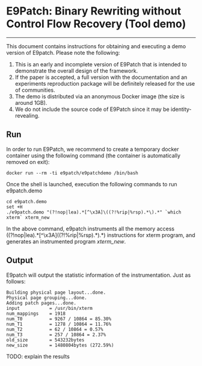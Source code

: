 # E9Patch: Binary Rewriting without Control Flow Recovery (Tool demo)

-------

This document contains instructions for obtaining and executing a demo version of E9patch. Please
note the following:

  1. This is an early and incomplete version of E9Patch that is intended to demonstrate the overall design
of the framework.
  2. If the paper is accepted, a full version with the documentation and an experiments reproduction package
will be definitely released for the use of communities.
  3. The demo is distributed via an anonymous Docker image (the size is around 1GB).
  4. We do not include the source code of E9Patch since it may be identity-revealing.

## Run
In order to run E9Patch, we recommend to create a temporary docker container using the following command
(the container is automatically removed on exit):

```
docker run --rm -ti e9patch/e9patchdemo /bin/bash
```

Once the shell is launched, execution the following commands to run e9patch.demo

```
cd e9patch.demo
set +H
./e9patch.demo "(?!nop|lea).*[^\x3A]\((?!%rip|%rsp).*\).*" `which xterm` xterm_new
```

In the above command, e9patch instruments all the memory access ((?!nop|lea).\*[^\x3A]\((?!%rip|%rsp).\*\).\*) instructions 
for xterm program, and generates an instrumented program *xterm_new*.

## Output

E9patch will output the statistic information of the instrumentation. Just as follows:

```
Building physical page layout...done.
Physical page grouping...done.
Adding patch pages...done.
input           = /usr/bin/xterm
num_mappings    = 1918
num_T0          = 9267 / 10864 = 85.30%
num_T1          = 1278 / 10864 = 11.76%
num_T2          = 62 / 10864 = 0.57%
num_T3          = 257 / 10864 = 2.37%
old_size        = 543232bytes
new_size        = 1480804bytes (272.59%)
```

TODO: explain the results

